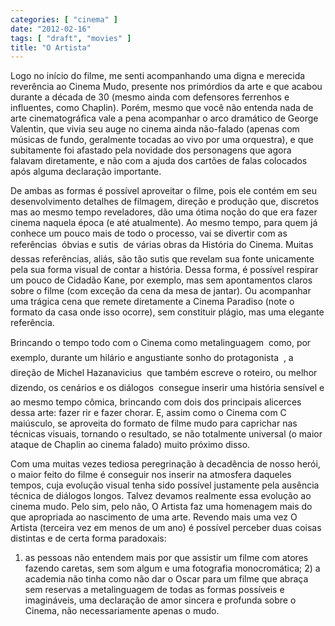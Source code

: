 ```yaml
---
categories: [ "cinema" ]
date: "2012-02-16"
tags: [ "draft", "movies" ]
title: "O Artista"
---
```

Logo no início do filme, me senti acompanhando uma digna e merecida
reverência ao Cinema Mudo, presente nos primórdios da arte e que
acabou durante a década de 30 (mesmo ainda com defensores ferrenhos e
influentes, como Chaplin). Porém, mesmo que você não entenda nada
de arte cinematográfica vale a pena acompanhar o arco dramático de
George Valentin, que vivia seu auge no cinema ainda não-falado (apenas
com músicas de fundo, geralmente tocadas ao vivo por uma orquestra),
e que subitamente foi afastado pela novidade dos personagens que agora
falavam diretamente, e não com a ajuda dos cartões de falas colocados
após alguma declaração importante.

De ambas as formas é possível aproveitar o filme, pois ele contém
em seu desenvolvimento detalhes de filmagem, direção e produção
que, discretos mas ao mesmo tempo reveladores, dão uma ótima noção
do que era fazer cinema naquela época (e até atualmente). Ao mesmo
tempo, para quem já conhece um pouco mais de todo o processo, vai se
divertir com as referências  óbvias e sutis  de várias obras
da História do Cinema. Muitas dessas referências, aliás, são tão
sutis que revelam sua fonte unicamente pela sua forma visual de contar a
história. Dessa forma, é possível respirar um pouco de Cidadão Kane,
por exemplo, mas sem apontamentos claros sobre o filme (com exceção
da cena da mesa de jantar). Ou acompanhar uma trágica cena que remete
diretamente a Cinema Paradiso (note o formato da casa onde isso ocorre),
sem constituir plágio, mas uma elegante referência.

Brincando o tempo todo com o Cinema como metalinguagem  como, por
exemplo, durante um hilário e angustiante sonho do protagonista  ,
a direção de Michel Hazanavicius  que também escreve o roteiro,
ou melhor dizendo, os cenários e os diálogos  consegue inserir uma
história sensível e ao mesmo tempo cômica, brincando com dois dos
principais alicerces dessa arte: fazer rir e fazer chorar. E, assim
como o Cinema com C maiúsculo, se aproveita do formato de filme mudo
para caprichar nas técnicas visuais, tornando o resultado, se não
totalmente universal (o maior ataque de Chaplin ao cinema falado) muito
próximo disso.

Com uma muitas vezes tediosa peregrinação à decadência de nosso
herói, o maior feito do filme é conseguir nos inserir na atmosfera
daqueles tempos, cuja evolução visual tenha sido possível justamente
pela ausência técnica de diálogos longos. Talvez devamos realmente
essa evolução ao cinema mudo. Pelo sim, pelo não, O Artista faz uma
homenagem mais do que apropriada ao nascimento de uma arte.
Revendo mais uma vez O Artista (terceira vez em menos de um ano) é
possível perceber duas coisas distintas e de certa forma paradoxais:
1) as pessoas não entendem mais por que assistir um filme com atores
fazendo caretas, sem som algum e uma fotografia monocromática; 2) a
academia não tinha como não dar o Oscar para um filme que abraça sem
reservas a metalinguagem de todas as formas possíveis e imagináveis,
uma declaração de amor sincera e profunda sobre o Cinema, não
necessariamente apenas o mudo.

